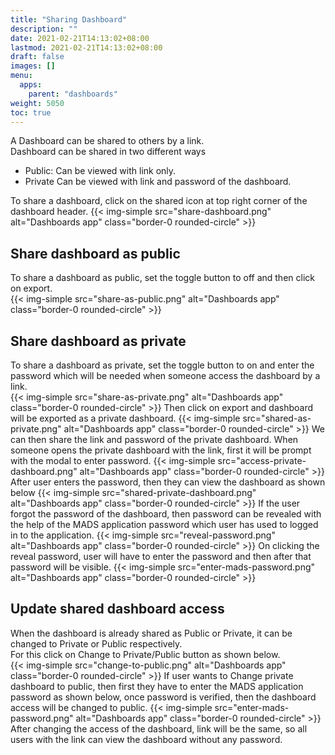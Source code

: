```yaml
---
title: "Sharing Dashboard"
description: ""
date: 2021-02-21T14:13:02+08:00
lastmod: 2021-02-21T14:13:02+08:00
draft: false
images: []
menu:
  apps:
    parent: "dashboards"
weight: 5050
toc: true
---
```


A Dashboard can be shared to others by a link. <br/>
Dashboard can be shared in two different ways <br/>
 * Public: Can be viewed with link only.
 * Private Can be viewed with link and password of the dashboard.

To share a dashboard, click on the shared icon at top right corner of the dashboard header.
{{< img-simple src="share-dashboard.png" alt="Dashboards app" class="border-0 rounded-circle" >}}

## Share dashboard as public

To share a dashboard as public, set the toggle button to off and then click on export. <br/>
{{< img-simple src="share-as-public.png" alt="Dashboards app" class="border-0 rounded-circle" >}}

## Share dashboard as private

To share a dashboard as private, set the toggle button to on and enter the password which will be needed when someone access the dashboard by a link. <br/>
{{< img-simple src="share-as-private.png" alt="Dashboards app" class="border-0 rounded-circle" >}}
Then click on export and dashboard will be exported as a private dashboard.
{{< img-simple src="shared-as-private.png" alt="Dashboards app" class="border-0 rounded-circle" >}}
We can then share the link and password of the private dashboard.
When someone opens the private dashboard with the link, first it will be prompt with the modal to enter password.
{{< img-simple src="access-private-dashboard.png" alt="Dashboards app" class="border-0 rounded-circle" >}}
After user enters the password, then they can view the dashboard as shown below
{{< img-simple src="shared-private-dashboard.png" alt="Dashboards app" class="border-0 rounded-circle" >}}
If the user forgot the password of the dashboard, then password can be revealed with the help of the MADS application password which user has used to logged in to the application.
{{< img-simple src="reveal-password.png" alt="Dashboards app" class="border-0 rounded-circle" >}}
On clicking the reveal password, user will have to enter the password and then after that password will be visible.
{{< img-simple src="enter-mads-password.png" alt="Dashboards app" class="border-0 rounded-circle" >}}

## Update shared dashboard access

When the dashboard is already shared as Public or Private, it can be changed to Private or Public respectively. <br/>
For this click on Change to Private/Public button as shown below. <br/>
{{< img-simple src="change-to-public.png" alt="Dashboards app" class="border-0 rounded-circle" >}}
If user wants to Change private dashboard to public, then first they have to enter the MADS application password as shown below, once password is verified, then the dashboard access will be changed to public.
{{< img-simple src="enter-mads-password.png" alt="Dashboards app" class="border-0 rounded-circle" >}}
After changing the access of the dashboard, link will be the same, so all users with the link can view the dashboard without any password.

